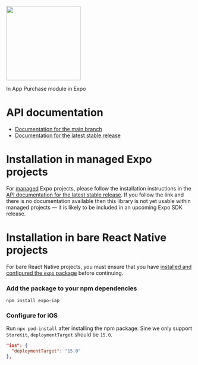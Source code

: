 <img src="https://github.com/user-attachments/assets/f51a4b1b-b257-47bf-afe7-5ef8692f0594" height="200"/>

In App Purchase module in Expo

# API documentation

- [Documentation for the main branch](https://github.com/expo/expo/blob/main/docs/pages/versions/unversioned/sdk/iap.md)
- [Documentation for the latest stable release](https://docs.expo.dev/versions/latest/sdk/iap/)

# Installation in managed Expo projects

For [managed](https://docs.expo.dev/archive/managed-vs-bare/) Expo projects, please follow the installation instructions in the [API documentation for the latest stable release](#api-documentation). If you follow the link and there is no documentation available then this library is not yet usable within managed projects &mdash; it is likely to be included in an upcoming Expo SDK release.

# Installation in bare React Native projects

For bare React Native projects, you must ensure that you have [installed and configured the `expo` package](https://docs.expo.dev/bare/installing-expo-modules/) before continuing.

### Add the package to your npm dependencies

```
npm install expo-iap
```

### Configure for iOS

Run `npx pod-install` after installing the npm package. Sine we only support `StoreKit`, `deploymentTarget` should be `15.0`.

```json
"ios": {
  "deploymentTarget": "15.0"
},
```
